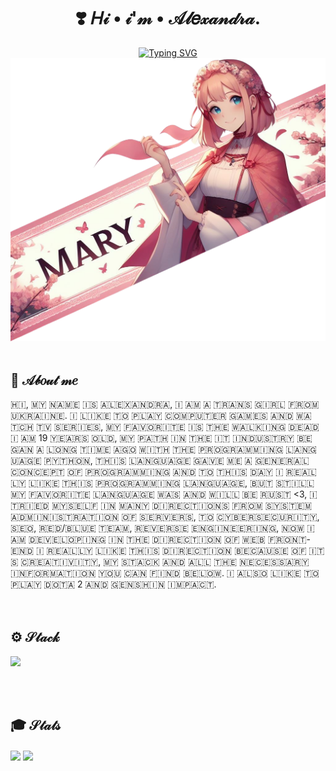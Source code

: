 <h1 align="center">❣️ 𝐻𝒾 • 𝒾'𝓂 • 𝒜𝓁𝑒𝓍𝒶𝓃𝒹𝓇𝒶.</h1>
<div align="center"><a href="https://git.io/typing-svg"><img src="https://readme-typing-svg.demolab.com?font=Rowdies&size=22&pause=1000&color=D66E76&center=true&vCenter=true&random=false&width=435&lines=Front-End;CyberSecurity" alt="Typing SVG" /></a></a></div>
<div>
  <img src="https://github.com/Mary064/Mary064/blob/main/headerorig.png">  
<div/>
<br>
<div>
  <h2>🌸 𝒜𝒷𝑜𝓊𝓉 𝓂𝑒</h2>
🇭‌🇮‌, 🇲‌🇾‌ 🇳‌🇦‌🇲‌🇪‌ 🇮‌🇸‌ 🇦‌🇱‌🇪‌🇽‌🇦‌🇳‌🇩‌🇷‌🇦‌, 🇮‌ 🇦‌🇲‌ 🇦‌ 🇹‌🇷‌🇦‌🇳‌🇸‌ 🇬‌🇮‌🇷‌🇱‌ 🇫‌🇷‌🇴‌🇲‌ 🇺‌🇰‌🇷‌🇦‌🇮‌🇳‌🇪‌. 🇮‌ 🇱‌🇮‌🇰‌🇪‌ 🇹‌🇴‌ 🇵‌🇱‌🇦‌🇾‌ 🇨‌🇴‌🇲‌🇵‌🇺‌🇹‌🇪‌🇷‌ 🇬‌🇦‌🇲‌🇪‌🇸‌ 🇦‌🇳‌🇩‌ 🇼‌🇦‌🇹‌🇨‌🇭‌ 🇹‌🇻‌ 🇸‌🇪‌🇷‌🇮‌🇪‌🇸‌, 🇲‌🇾‌ 🇫‌🇦‌🇻‌🇴‌🇷‌🇮‌🇹‌🇪‌ 🇮‌🇸‌ 🇹‌🇭‌🇪‌ 🇼‌🇦‌🇱‌🇰‌🇮‌🇳‌🇬‌ 🇩‌🇪‌🇦‌🇩‌ 🇮‌ 🇦‌🇲‌ 19 🇾‌🇪‌🇦‌🇷‌🇸‌ 🇴‌🇱‌🇩‌, 🇲‌🇾‌ 🇵‌🇦‌🇹‌🇭‌ 🇮‌🇳‌ 🇹‌🇭‌🇪‌ 🇮‌🇹‌ 🇮‌🇳‌🇩‌🇺‌🇸‌🇹‌🇷‌🇾‌ 🇧‌🇪‌🇬‌🇦‌🇳‌ 🇦‌ 🇱‌🇴‌🇳‌🇬‌ 🇹‌🇮‌🇲‌🇪‌ 🇦‌🇬‌🇴‌ 🇼‌🇮‌🇹‌🇭‌ 🇹‌🇭‌🇪‌ 🇵‌🇷‌🇴‌🇬‌🇷‌🇦‌🇲‌🇲‌🇮‌🇳‌🇬‌ 🇱‌🇦‌🇳‌🇬‌🇺‌🇦‌🇬‌🇪‌ 🇵‌🇾‌🇹‌🇭‌🇴‌🇳‌, 🇹‌🇭‌🇮‌🇸‌ 🇱‌🇦‌🇳‌🇬‌🇺‌🇦‌🇬‌🇪‌ 🇬‌🇦‌🇻‌🇪‌ 🇲‌🇪‌ 🇦‌ 🇬‌🇪‌🇳‌🇪‌🇷‌🇦‌🇱‌ 🇨‌🇴‌🇳‌🇨‌🇪‌🇵‌🇹‌ 🇴‌🇫‌ 🇵‌🇷‌🇴‌🇬‌🇷‌🇦‌🇲‌🇲‌🇮‌🇳‌🇬‌ 🇦‌🇳‌🇩‌ 🇹‌🇴‌ 🇹‌🇭‌🇮‌🇸‌ 🇩‌🇦‌🇾‌ 🇮‌ 🇷‌🇪‌🇦‌🇱‌🇱‌🇾‌ 🇱‌🇮‌🇰‌🇪‌ 🇹‌🇭‌🇮‌🇸‌ 🇵‌🇷‌🇴‌🇬‌🇷‌🇦‌🇲‌🇲‌🇮‌🇳‌🇬‌ 🇱‌🇦‌🇳‌🇬‌🇺‌🇦‌🇬‌🇪‌, 🇧‌🇺‌🇹‌ 🇸‌🇹‌🇮‌🇱‌🇱‌ 🇲‌🇾‌ 🇫‌🇦‌🇻‌🇴‌🇷‌🇮‌🇹‌🇪‌ 🇱‌🇦‌🇳‌🇬‌🇺‌🇦‌🇬‌🇪‌ 🇼‌🇦‌🇸‌ 🇦‌🇳‌🇩‌ 🇼‌🇮‌🇱‌🇱‌ 🇧‌🇪‌ 🇷‌🇺‌🇸‌🇹‌ <3, 🇮‌ 🇹‌🇷‌🇮‌🇪‌🇩‌ 🇲‌🇾‌🇸‌🇪‌🇱‌🇫‌ 🇮‌🇳‌ 🇲‌🇦‌🇳‌🇾‌ 🇩‌🇮‌🇷‌🇪‌🇨‌🇹‌🇮‌🇴‌🇳‌🇸‌ 🇫‌🇷‌🇴‌🇲‌ 🇸‌🇾‌🇸‌🇹‌🇪‌🇲‌ 🇦‌🇩‌🇲‌🇮‌🇳‌🇮‌🇸‌🇹‌🇷‌🇦‌🇹‌🇮‌🇴‌🇳‌ 🇴‌🇫‌ 🇸‌🇪‌🇷‌🇻‌🇪‌🇷‌🇸‌, 🇹‌🇴‌ 🇨‌🇾‌🇧‌🇪‌🇷‌🇸‌🇪‌🇨‌🇺‌🇷‌🇮‌🇹‌🇾‌, 🇸‌🇪‌🇴‌, 🇷‌🇪‌🇩‌/🇧‌🇱‌🇺‌🇪‌ 🇹‌🇪‌🇦‌🇲‌, 🇷‌🇪‌🇻‌🇪‌🇷‌🇸‌🇪‌ 🇪‌🇳‌🇬‌🇮‌🇳‌🇪‌🇪‌🇷‌🇮‌🇳‌🇬‌, 🇳‌🇴‌🇼‌ 🇮‌ 🇦‌🇲‌ 🇩‌🇪‌🇻‌🇪‌🇱‌🇴‌🇵‌🇮‌🇳‌🇬‌ 🇮‌🇳‌ 🇹‌🇭‌🇪‌ 🇩‌🇮‌🇷‌🇪‌🇨‌🇹‌🇮‌🇴‌🇳‌ 🇴‌🇫‌ 🇼‌🇪‌🇧‌ 🇫‌🇷‌🇴‌🇳‌🇹‌-🇪‌🇳‌🇩‌ 🇮‌ 🇷‌🇪‌🇦‌🇱‌🇱‌🇾‌ 🇱‌🇮‌🇰‌🇪‌ 🇹‌🇭‌🇮‌🇸‌ 🇩‌🇮‌🇷‌🇪‌🇨‌🇹‌🇮‌🇴‌🇳‌ 🇧‌🇪‌🇨‌🇦‌🇺‌🇸‌🇪‌ 🇴‌🇫‌ 🇮‌🇹‌🇸‌ 🇨‌🇷‌🇪‌🇦‌🇹‌🇮‌🇻‌🇮‌🇹‌🇾‌, 🇲‌🇾‌ 🇸‌🇹‌🇦‌🇨‌🇰‌ 🇦‌🇳‌🇩‌ 🇦‌🇱‌🇱‌ 🇹‌🇭‌🇪‌ 🇳‌🇪‌🇨‌🇪‌🇸‌🇸‌🇦‌🇷‌🇾‌ 🇮‌🇳‌🇫‌🇴‌🇷‌🇲‌🇦‌🇹‌🇮‌🇴‌🇳‌ 🇾‌🇴‌🇺‌ 🇨‌🇦‌🇳‌ 🇫‌🇮‌🇳‌🇩‌ 🇧‌🇪‌🇱‌🇴‌🇼‌. 🇮‌ 🇦‌🇱‌🇸‌🇴‌ 🇱‌🇮‌🇰‌🇪‌ 🇹‌🇴‌ 🇵‌🇱‌🇦‌🇾‌ 🇩‌🇴‌🇹‌🇦‌ 2 🇦‌🇳‌🇩‌ 🇬‌🇪‌🇳‌🇸‌🇭‌🇮‌🇳‌ 🇮‌🇲‌🇵‌🇦‌🇨‌🇹‌. 
</div>
  <br>
    <br>

<div>
  <h2>⚙️ 𝒮𝓉𝒶𝒸𝓀</h2>
  <p>
  <a href="https://skillicons.dev">
    <img src="https://skillicons.dev/icons?i=html,css,js,ts,rust,c,python,ruby,robloxstudio,sass,git,react,bash,figma,linux,windows,kali,vscode,webstorm,pycharm,vite" />
  </a>
</p>
</div>
  <br>
    <br>
<div>
  <h2>🎓 𝒮𝓉𝒶𝓉𝓈</h2>
<div>
    <a>
     <img height=290 align="center" src="https://github-readme-stats.vercel.app/api/wakatime?username=Mary666/">
  </a>
<a>
  <img height=290 align="center" src="https://github-readme-stats.vercel.app/api/top-langs/?username=Mary064&layout=pie"/>
</a>
</div>
</div>
